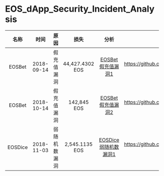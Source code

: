 # EOS_dApp_Security_Incident_Analysis

| 名称 | 时间 | 原因 | 损失 | 分析 | 相关文件 |
| :------:| :------: | :------: | :------: |:------: |:------: |
| EOSBet | 2018-09-14 | 假充值漏洞 | 44,427.4302 EOS |[EOSBet 假充值漏洞1](https://blog.noneage.com/EOS-dApp-%E6%BC%8F%E6%B4%9E%E7%9B%98%E7%82%B9%E5%88%86%E6%9E%90-EOSBet-%E5%81%87%E5%85%85%E5%80%BC%E6%BC%8F%E6%B4%9E1/) |https://github.com/NoneAge/EOS_dApp_Security_Incident_Analysis/tree/master/NoneAge-20180914-EOSBET-transfer-notification-forgery|
| EOSBet | 2018-10-14 | 假充值漏洞 | 142,845 EOS | [EOSBet 假充值漏洞2](https://blog.noneage.com/EOS-dApp-%E6%BC%8F%E6%B4%9E%E7%9B%98%E7%82%B9%E5%88%86%E6%9E%90-EOSBet-%E5%81%87%E5%85%85%E5%80%BC%E6%BC%8F%E6%B4%9E2/)|https://github.com/NoneAge/EOS_dApp_Security_Incident_Analysis/tree/master/NoneAge-20181014-EOSBET-transfer-notification-forgery|
| EOSDice | 2018-11-03 | 弱随机数漏洞 | 2,545.1135 EOS |[EOSDice弱随机数漏洞1](https://blog.noneage.com/EOS-dApp-%E6%BC%8F%E6%B4%9E%E7%9B%98%E7%82%B9-EOSDice%E5%BC%B1%E9%9A%8F%E6%9C%BA%E6%95%B0%E6%BC%8F%E6%B4%9E1/)|https://github.com/NoneAge/EOS_dApp_Security_Incident_Analysis/tree/master/NoneAge-20181103-EOSDICE-predictable-random-seed|
